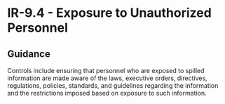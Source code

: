 # IR-9.4 - Exposure to Unauthorized Personnel
## Guidance
Controls include ensuring that personnel who are exposed to spilled information are made aware of the laws, executive orders, directives, regulations, policies, standards, and guidelines regarding the information and the restrictions imposed based on exposure to such information.